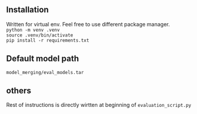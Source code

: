 ## Installation
Written for virtual env. Feel free to use different package manager.  
`python -m venv .venv`  
`source .venv/bin/activate`   
`pip install -r requirements.txt`


## Default model path
`model_merging/eval_models.tar`

## others
Rest of instructions is directly wirtten at beginning of `evaluation_script.py`